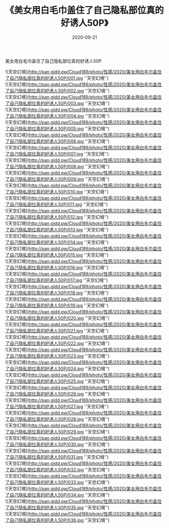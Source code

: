 ﻿---
layout: post
title:  《美女用白毛巾盖住了自己隐私部位真的好诱人50P》
date:   2020-09-21
img: http://pan.gjdd.pw/Cloud189/photo/性感/2020/美女用白毛巾盖住了自己隐私部位真的好诱人50P/000.jpg
categories: [美女, 性感, 泳衣]
---

美女用白毛巾盖住了自己隐私部位真的好诱人50P



![天空幻境](http://pan.gjdd.pw/Cloud189/photo/性感/2020/美女用白毛巾盖住了自己隐私部位真的好诱人50P/001.jpg ''天空幻境'') <br>
![天空幻境](http://pan.gjdd.pw/Cloud189/photo/性感/2020/美女用白毛巾盖住了自己隐私部位真的好诱人50P/002.jpg ''天空幻境'') <br>
![天空幻境](http://pan.gjdd.pw/Cloud189/photo/性感/2020/美女用白毛巾盖住了自己隐私部位真的好诱人50P/003.jpg ''天空幻境'') <br>
![天空幻境](http://pan.gjdd.pw/Cloud189/photo/性感/2020/美女用白毛巾盖住了自己隐私部位真的好诱人50P/004.jpg ''天空幻境'') <br>
![天空幻境](http://pan.gjdd.pw/Cloud189/photo/性感/2020/美女用白毛巾盖住了自己隐私部位真的好诱人50P/005.jpg ''天空幻境'') <br>
![天空幻境](http://pan.gjdd.pw/Cloud189/photo/性感/2020/美女用白毛巾盖住了自己隐私部位真的好诱人50P/006.jpg ''天空幻境'') <br>
![天空幻境](http://pan.gjdd.pw/Cloud189/photo/性感/2020/美女用白毛巾盖住了自己隐私部位真的好诱人50P/007.jpg ''天空幻境'') <br>
![天空幻境](http://pan.gjdd.pw/Cloud189/photo/性感/2020/美女用白毛巾盖住了自己隐私部位真的好诱人50P/008.jpg ''天空幻境'') <br>
![天空幻境](http://pan.gjdd.pw/Cloud189/photo/性感/2020/美女用白毛巾盖住了自己隐私部位真的好诱人50P/009.jpg ''天空幻境'') <br>
![天空幻境](http://pan.gjdd.pw/Cloud189/photo/性感/2020/美女用白毛巾盖住了自己隐私部位真的好诱人50P/010.jpg ''天空幻境'') <br>
![天空幻境](http://pan.gjdd.pw/Cloud189/photo/性感/2020/美女用白毛巾盖住了自己隐私部位真的好诱人50P/011.jpg ''天空幻境'') <br>
![天空幻境](http://pan.gjdd.pw/Cloud189/photo/性感/2020/美女用白毛巾盖住了自己隐私部位真的好诱人50P/012.jpg ''天空幻境'') <br>
![天空幻境](http://pan.gjdd.pw/Cloud189/photo/性感/2020/美女用白毛巾盖住了自己隐私部位真的好诱人50P/013.jpg ''天空幻境'') <br>
![天空幻境](http://pan.gjdd.pw/Cloud189/photo/性感/2020/美女用白毛巾盖住了自己隐私部位真的好诱人50P/014.jpg ''天空幻境'') <br>
![天空幻境](http://pan.gjdd.pw/Cloud189/photo/性感/2020/美女用白毛巾盖住了自己隐私部位真的好诱人50P/015.jpg ''天空幻境'') <br>
![天空幻境](http://pan.gjdd.pw/Cloud189/photo/性感/2020/美女用白毛巾盖住了自己隐私部位真的好诱人50P/016.jpg ''天空幻境'') <br>
![天空幻境](http://pan.gjdd.pw/Cloud189/photo/性感/2020/美女用白毛巾盖住了自己隐私部位真的好诱人50P/017.jpg ''天空幻境'') <br>
![天空幻境](http://pan.gjdd.pw/Cloud189/photo/性感/2020/美女用白毛巾盖住了自己隐私部位真的好诱人50P/018.jpg ''天空幻境'') <br>
![天空幻境](http://pan.gjdd.pw/Cloud189/photo/性感/2020/美女用白毛巾盖住了自己隐私部位真的好诱人50P/019.jpg ''天空幻境'') <br>
![天空幻境](http://pan.gjdd.pw/Cloud189/photo/性感/2020/美女用白毛巾盖住了自己隐私部位真的好诱人50P/020.jpg ''天空幻境'') <br>
![天空幻境](http://pan.gjdd.pw/Cloud189/photo/性感/2020/美女用白毛巾盖住了自己隐私部位真的好诱人50P/021.jpg ''天空幻境'') <br>
![天空幻境](http://pan.gjdd.pw/Cloud189/photo/性感/2020/美女用白毛巾盖住了自己隐私部位真的好诱人50P/022.jpg ''天空幻境'') <br>
![天空幻境](http://pan.gjdd.pw/Cloud189/photo/性感/2020/美女用白毛巾盖住了自己隐私部位真的好诱人50P/023.jpg ''天空幻境'') <br>
![天空幻境](http://pan.gjdd.pw/Cloud189/photo/性感/2020/美女用白毛巾盖住了自己隐私部位真的好诱人50P/024.jpg ''天空幻境'') <br>
![天空幻境](http://pan.gjdd.pw/Cloud189/photo/性感/2020/美女用白毛巾盖住了自己隐私部位真的好诱人50P/025.jpg ''天空幻境'') <br>
![天空幻境](http://pan.gjdd.pw/Cloud189/photo/性感/2020/美女用白毛巾盖住了自己隐私部位真的好诱人50P/026.jpg ''天空幻境'') <br>
![天空幻境](http://pan.gjdd.pw/Cloud189/photo/性感/2020/美女用白毛巾盖住了自己隐私部位真的好诱人50P/027.jpg ''天空幻境'') <br>
![天空幻境](http://pan.gjdd.pw/Cloud189/photo/性感/2020/美女用白毛巾盖住了自己隐私部位真的好诱人50P/028.jpg ''天空幻境'') <br>
![天空幻境](http://pan.gjdd.pw/Cloud189/photo/性感/2020/美女用白毛巾盖住了自己隐私部位真的好诱人50P/029.jpg ''天空幻境'') <br>
![天空幻境](http://pan.gjdd.pw/Cloud189/photo/性感/2020/美女用白毛巾盖住了自己隐私部位真的好诱人50P/030.jpg ''天空幻境'') <br>
![天空幻境](http://pan.gjdd.pw/Cloud189/photo/性感/2020/美女用白毛巾盖住了自己隐私部位真的好诱人50P/031.jpg ''天空幻境'') <br>
![天空幻境](http://pan.gjdd.pw/Cloud189/photo/性感/2020/美女用白毛巾盖住了自己隐私部位真的好诱人50P/032.jpg ''天空幻境'') <br>
![天空幻境](http://pan.gjdd.pw/Cloud189/photo/性感/2020/美女用白毛巾盖住了自己隐私部位真的好诱人50P/033.jpg ''天空幻境'') <br>
![天空幻境](http://pan.gjdd.pw/Cloud189/photo/性感/2020/美女用白毛巾盖住了自己隐私部位真的好诱人50P/034.jpg ''天空幻境'') <br>
![天空幻境](http://pan.gjdd.pw/Cloud189/photo/性感/2020/美女用白毛巾盖住了自己隐私部位真的好诱人50P/035.jpg ''天空幻境'') <br>
![天空幻境](http://pan.gjdd.pw/Cloud189/photo/性感/2020/美女用白毛巾盖住了自己隐私部位真的好诱人50P/036.jpg ''天空幻境'') <br>